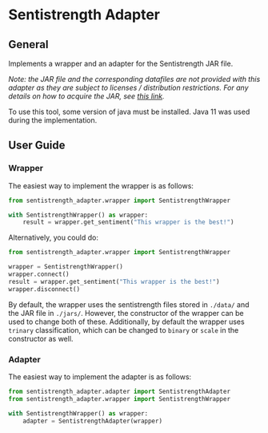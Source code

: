 # Sentistrength Adapter

## General

Implements a wrapper and an adapter for the Sentistrength JAR file.

_Note: the JAR file and the corresponding datafiles are not provided with this adapter as they are subject to licenses / distribution restrictions. For any details on how to acquire the JAR, see [this link](http://sentistrength.wlv.ac.uk/)._

To use this tool, some version of java must be installed.
Java 11 was used during the implementation.

## User Guide

### Wrapper

The easiest way to implement the wrapper is as follows:

```python
from sentistrength_adapter.wrapper import SentistrengthWrapper

with SentistrengthWrapper() as wrapper:
    result = wrapper.get_sentiment("This wrapper is the best!")
```

Alternatively, you could do:

```python
from sentistrength_adapter.wrapper import SentistrengthWrapper

wrapper = SentistrengthWrapper()
wrapper.connect()
result = wrapper.get_sentiment("This wrapper is the best!")
wrapper.disconnect()
```

By default, the wrapper uses the sentistrength files stored in `./data/` and the JAR file in `./jars/`.
However, the constructor of the wrapper can be used to change both of these.
Additionally, by default the wrapper uses `trinary` classification, which can be changed to `binary` or `scale` in the constructor as well.

### Adapter

The easiest way to implement the adapter is as follows:

```python
from sentistrength_adapter.adapter import SentistrengthAdapter
from sentistrength_adapter.wrapper import SentistrengthWrapper

with SentistrengthWrapper() as wrapper:
    adapter = SentistrengthAdapter(wrapper)
```
